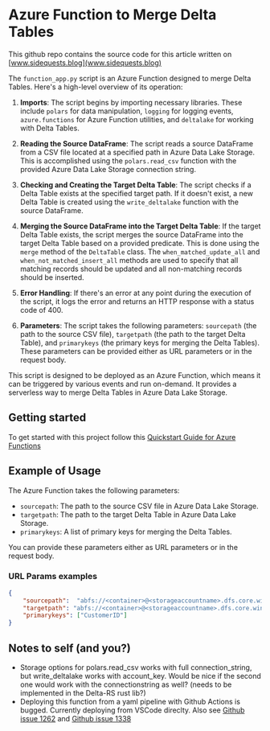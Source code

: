 # Azure Function to Merge Delta Tables

This github repo contains the source code for this article written on [www.sidequests.blog](www.sidequests.blog)

The `function_app.py` script is an Azure Function designed to merge Delta Tables. Here's a high-level overview of its operation:

1. **Imports**: The script begins by importing necessary libraries. These include `polars` for data manipulation, `logging` for logging events, `azure.functions` for Azure Function utilities, and `deltalake` for working with Delta Tables.

2. **Reading the Source DataFrame**: The script reads a source DataFrame from a CSV file located at a specified path in Azure Data Lake Storage. This is accomplished using the `polars.read_csv` function with the provided Azure Data Lake Storage connection string.

3. **Checking and Creating the Target Delta Table**: The script checks if a Delta Table exists at the specified target path. If it doesn't exist, a new Delta Table is created using the `write_deltalake` function with the source DataFrame.

4. **Merging the Source DataFrame into the Target Delta Table**: If the target Delta Table exists, the script merges the source DataFrame into the target Delta Table based on a provided predicate. This is done using the `merge` method of the `DeltaTable` class. The `when_matched_update_all` and `when_not_matched_insert_all` methods are used to specify that all matching records should be updated and all non-matching records should be inserted.

5. **Error Handling**: If there's an error at any point during the execution of the script, it logs the error and returns an HTTP response with a status code of 400.

6. **Parameters**: The script takes the following parameters: `sourcepath` (the path to the source CSV file), `targetpath` (the path to the target Delta Table), and `primarykeys` (the primary keys for merging the Delta Tables). These parameters can be provided either as URL parameters or in the request body.

This script is designed to be deployed as an Azure Function, which means it can be triggered by various events and run on-demand. It provides a serverless way to merge Delta Tables in Azure Data Lake Storage.

## Getting started
To get started with this project follow this [Quickstart Guide for Azure Functions](https://learn.microsoft.com/en-us/azure/azure-functions/create-first-function-vs-code-python?pivots=python-mode-decorators)

## Example of Usage

The Azure Function takes the following parameters:

- `sourcepath`: The path to the source CSV file in Azure Data Lake Storage.
- `targetpath`: The path to the target Delta Table in Azure Data Lake Storage.
- `primarykeys`: A list of primary keys for merging the Delta Tables.

You can provide these parameters either as URL parameters or in the request body.

### URL Params examples
```json
{
    "sourcepath":  "abfs://<container>@<storageaccountname>.dfs.core.windows.net/<path_to_file>",
    "targetpath": "abfs://<container>@<storageaccountname>.dfs.core.windows.net/<path_to_file>",
    "primarykeys": ["CustomerID"]
}
```

## Notes to self (and you?) 
- Storage options for polars.read_csv works with full connection_string, but write_deltalake works with account_key. Would be nice if the second one would work with the connectionstring as well? (needs to be implemented in the Delta-RS rust lib?)
- Deploying this function from a yaml pipeline with Github Actions is bugged. Currently deploying from VSCode direclty. Also see [Github issue 1262](https://github.com/Azure/azure-functions-python-worker/issues/1262) and [Github issue 1338](https://github.com/Azure/azure-functions-python-worker/issues/1338)




